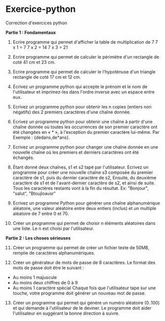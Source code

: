 # Exercice-python
 Correction d'exercices python

**Partie 1 : Fondamentaux**

1. Ecrire programme qui permet d'afficher la table de multiplication de 7
7 x 1 = 7
7 x 2 = 14
7 x 3 = 21

2. Ecrire programme qui permet de calculer le périmètre d'un rectangle de coté 41 cm et 23 cm.

3. Ecrire programme qui permet de calculer le l'hypoténuse d'un triangle rectangle de coté 17 cm et 12 cm.

4. Écrivez un programme python qui accepte le prénom et le nom de l'utilisateur et imprimez-les dans l'ordre inverse avec un espace entre eux.

5. Ecrivez un programme python pour obtenir les n copies (entiers non négatifs) des 2 premiers caractères d'une chaîne donnée.

6. Ecrivez un programme python pour obtenir une chaîne à partir d'une chaîne donnée où toutes les occurrences de son premier caractère ont été changées en « * », à l'exception du premier caractère lui-même. Par Exemple : {dedans,de*ans}.

7. Ecrivez un programme python pour changer une chaîne donnée en une nouvelle chaîne où les premiers et derniers caractères ont été échangés.

8. Étant donné deux chaînes, s1 et s2 tapé par l'utilisateur. Ecrivez un programme pour créer une nouvelle chaîne s3 composée du premier caractère de s1, puis du dernier caractère de s2, Ensuite, du deuxième caractère de s1 et de l'avant-dernier caractère de s2, et ainsi de suite.
Tous les caractères restants vont à la fin du résultat. Ex: "Bonjour", "salut", "Btoujloausr"

9. Ecrivez un programme Python pour générer une chaîne alphanumérique aléatoire, une valeur aléatoire entre deux entiers (inclus) et un multiple aléatoire de 7 entre 0 et 70.

10. Créer un programme qui permet de choisir n éléments aléatoires dans une liste. Le n est choisi par l'utilisateur.

**Partie 2 : Les choses sérieuses**

11. Créer un programme qui permet de créer un fichier texte de 50MB, remplie de caractères alphanumériques.

12. Créer un générateur de mots de passe de 8 caractères. Le format des mots de passe doit être le suivant :
- Au moins 1 majuscule
- Au moins deux chiffres de 0 à 9
- Au moins 1 caractère spécial
Chaque fois que l'utilisateur tape sur une touche, votre programme doit générer un nouveau mot de passe.

13. Créer un programme qui permet qui génère un numéro aléatoire (0..100) et qui demande à l'utilisateur de le deviner. Le programme doit aider l'utilisateur en suggérant la bonne direction à suivre.